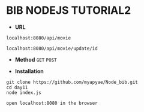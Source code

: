 # BIB NODEJS TUTORIAL2

- **URL**

```
localhost:8080/api/movie

localhost:8080/api/movie/update/id
```

- **Method**
`GET`
`POST`

- **Installation**

```
git clone https://github.com/myapyae/Node_bib.git
cd day11
node index.js

open localhost:8080 in the browser
```
